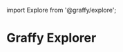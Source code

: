 import Explore from '@graffy/explore';

# Graffy Explorer

<Explore baseUrl="ws://localhost:8443/api" />
